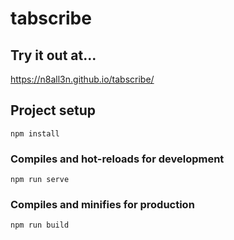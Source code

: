 # tabscribe

## Try it out at...
https://n8all3n.github.io/tabscribe/

## Project setup
```
npm install
```

### Compiles and hot-reloads for development
```
npm run serve
```

### Compiles and minifies for production
```
npm run build
```
